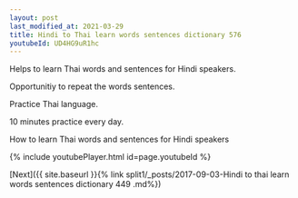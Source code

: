 ```yaml
---
layout: post
last_modified_at: 2021-03-29
title: Hindi to Thai learn words sentences dictionary 576 
youtubeId: UD4HG9uR1hc
---
```

 
 
Helps to learn Thai words and sentences for Hindi speakers.

Opportunitiy to repeat the words sentences. 

Practice Thai language. 
 
10 minutes practice every day. 
 
How to learn Thai words and sentences for Hindi speakers 
 
{% include youtubePlayer.html id=page.youtubeId %}
 
 
[Next]({{ site.baseurl }}{% link  split1/_posts/2017-09-03-Hindi to thai learn words sentences dictionary 449 .md%})
 
